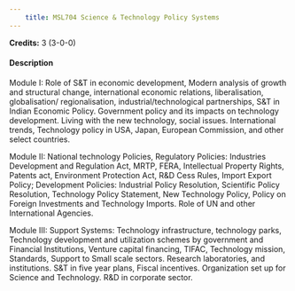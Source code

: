 ```yaml
---
    title: MSL704 Science & Technology Policy Systems
---
```

**Credits:** 3 (3-0-0)



#### Description 
Module I: Role of S&T in economic development, Modern analysis of growth and structural change, international economic relations, liberalisation, globalisation/ regionalisation, industrial/technological partnerships, S&T in Indian Economic Policy. Government policy and its impacts on technology development. Living with the new technology, social issues. International trends, Technology policy in USA, Japan, European Commission, and other select countries.

Module II: National technology Policies, Regulatory Policies: Industries Development and Regulation Act, MRTP, FERA, Intellectual Property Rights, Patents act, Environment Protection Act, R&D Cess Rules, Import Export Policy; Development Policies: Industrial Policy Resolution, Scientific Policy Resolution, Technology Policy Statement, New Technology Policy, Policy on Foreign Investments and Technology Imports. Role of UN and other International Agencies.

Module III: Support Systems: Technology infrastructure, technology parks, Technology development and utilization schemes by government and Financial Institutions, Venture capital financing, TIFAC, Technology mission, Standards, Support to Small scale sectors. Research laboratories, and institutions. S&T in five year plans, Fiscal incentives. Organization set up for Science and Technology. R&D in corporate sector.